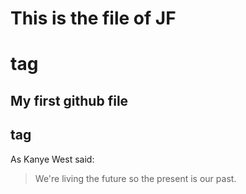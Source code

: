 

# This is the file of JF <h1> tag

## My first github file <h2> tag


As Kanye West said:

> We're living the future so
> the present is our past.
